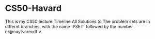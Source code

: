 # CS50-Havard

This is my CS50 lecture Timeline All Solutions to The problem sets are in differnt branches, with the name 'PSET' followed by the number
nkjjmuytvcrecdf v